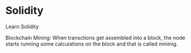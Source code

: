 # Solidity
Learn Solidity

Blockchain Mining:
	When transctions get assembled into a block, the node starts running some calculations on the block and that is called mininig. 
